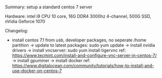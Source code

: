 Summary: setup a standard centos 7 server

Hardware: intel i9 CPU 10 core, 16G DDR4 3000hz 4-channel, 500G SSD, nVidia Geforce 1070

Changelog:
 - install centos 7.1 from usb, developer packages, no seperate /home partition
 -> update to latest packages: sudo yum update
 -> install nvidia drivers
 -> install vncserver: sudo yum install tigervnc
    ref: https://www.tecmint.com/install-and-configure-vnc-server-in-centos-7/
 -> install gpuminer
 -> install docker 
    ref: https://www.digitalocean.com/community/tutorials/how-to-install-and-use-docker-on-centos-7
    
